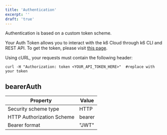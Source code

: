 ```yaml
---
title: 'Authentication'
excerpt: ''
draft: 'true'
---
```


Authentication is based on a custom token scheme. 

Your Auth Token allows you to interact with the k6 Cloud through k6 CLI and REST API. To get the token, please visit [this page](https://app.k6.io/account/token).


Using cURL, your requests must contain the following header:


```shell
curl -H "Authorization: token <YOUR_API_TOKEN_HERE>"  #replace with your token
```

## bearerAuth

| Property                  | Value  |
| ------------------------- | ------ |
| Security scheme type      | HTTP   |
| HTTP Authorization Scheme | bearer |
| Bearer format             | "JWT"  |
